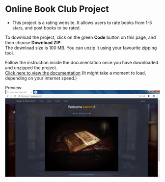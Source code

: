 # Online Book Club Project
-  This project is a rating website. It allows users to rate books from 1-5 stars, and post books to be rated.

To download the project, click on the green **Code** button on this page, and then choose **Download ZIP**.<br>
The download size is 100 MB. You can unzip it using your favourite zipping tool.

Follow the instruction inside the documentation once you have downloaded and unzipped the project.<br/>
<a href="/Mikhail Goulding Online Book Club Project 2020/Documentation/Online%20Book%20Club%20Documentation.pdf">Click here to view the documentation</a> (It might take a moment to load, depending on your internet speed.)

Preview:
<img src="/preview.png" />
